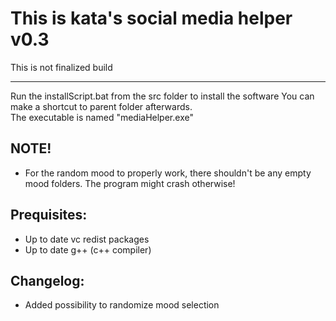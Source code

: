 # This is kata's social media helper v0.3 

This is not finalized build

-------------------------------------------------------------------------
Run the installScript.bat from the src folder to install the software 
You can make a shortcut to parent folder afterwards.                  
The executable is named "mediaHelper.exe"                             


## NOTE!
- For the random mood to properly work, there shouldn't be any empty mood folders.
The program might crash otherwise!


## Prequisites:
- Up to date vc redist packages
- Up to date g++ (c++ compiler)


## Changelog:
- Added possibility to randomize mood selection